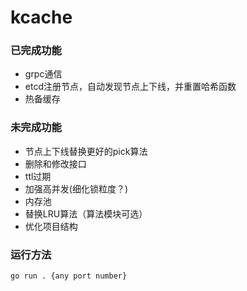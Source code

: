 # kcache


### 已完成功能
* grpc通信
* etcd注册节点，自动发现节点上下线，并重置哈希函数
* 热备缓存

### 未完成功能
* 节点上下线替换更好的pick算法
* 删除和修改接口
* ttl过期
* 加强高并发(细化锁粒度？)
* 内存池
* 替换LRU算法（算法模块可选）
* 优化项目结构

### 运行方法
```
go run . {any port number}
```